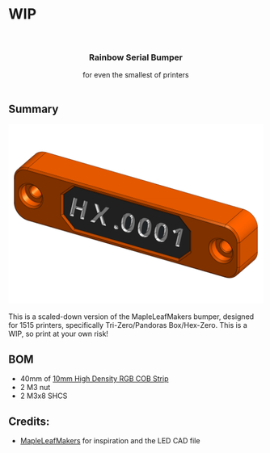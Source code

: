 # WIP 



<br/>
<p align="center">
  <h3 align="center">Rainbow Serial Bumper </h3>

  <p align="center">
    for even the smallest of printers
    <br/>
    <br/>
  </p>
</p>

## Summary

<p align="left">
  <img src="Images/Bumper ISO.png" width="600">
</p>

This is a scaled-down version of the MapleLeafMakers bumper, designed for 1515 printers, specifically Tri-Zero/Pandoras Box/Hex-Zero. This is a WIP, so print at your own risk!

## BOM

- 40mm of [10mm High Density RGB COB Strip](https://www.aliexpress.com/item/1005005486743999.html) 
- 2 M3 nut
- 2 M3x8 SHCS

## Credits:

* [MapleLeafMakers](https://github.com/MapleLeafMakers/Rainbow_Serial_Bumper/tree/main) for inspiration and the LED CAD file
